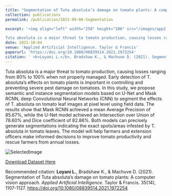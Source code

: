 ```yaml
---
title: "Segmentation of Tuta absoluta’s damage on tomato plants: A computer vision approach"
collection: publications
permalink: /publication/2021-09-06-Segmentation

excerpt: '<img align="left" width="250" height="100" src="/images/app2.jpg">           

Tuta absoluta is a major threat to tomato production, causing losses ranging from 80% to 100% when not properly managed. Early detection of T. absoluta’s effects on tomato plants is important in controlling and preventing severe pest damage on tomatoes. In this study, we propose semantic and instance segmentation models based on U-Net and Mask RCNN, deep Convolutional Neural Networks (CNN) to segment the effects of T. absoluta on tomato leaf images at pixel level using field data. The results show that Mask RCNN achieved a mean Average Precision of 85.67%, while the U-Net model achieved an Intersection over Union of 78.60% and Dice coefficient of 82.86%. Both models can precisely generate segmentations indicating the exact spots/areas infested by T. absoluta in tomato leaves. The model will help farmers and extension officers make informed decisions to improve tomato productivity and rescue farmers from annual losses.'
date: 2021-10-04
venue: 'Applied Artificial Intelligence. Taylor & Francis'
paperurl: 'https://doi.org/10.1080/08839514.2021.1972254'
citation: ' <b>Loyani L.</b>, Bradshaw K., & Machuve D. (2021). Segmentation of Tuta absoluta’s damage on tomato plants: A computer vision approach. <i>Applied Artificial Intelligence</i>. Taylor & Francis.  35(14), 1107-1127.'
---
```


Tuta absoluta is a major threat to tomato production, causing losses ranging from 80% to 100% when not properly managed. Early detection of T. absoluta’s effects on tomato plants is important in controlling and preventing severe pest damage on tomatoes. In this study, we propose semantic and instance segmentation models based on U-Net and Mask RCNN, deep Convolutional Neural Networks (CNN) to segment the effects of T. absoluta on tomato leaf images at pixel level using field data. The results show that Mask RCNN achieved a mean Average Precision of 85.67%, while the U-Net model achieved an Intersection over Union of 78.60% and Dice coefficient of 82.86%. Both models can precisely generate segmentations indicating the exact spots/areas infested by T. absoluta in tomato leaves. The model will help farmers and extension officers make informed decisions to improve tomato productivity and rescue farmers from annual losses.

![SelectedImage](/images/sampledatawithdate.PNG)

[Download Dataset Here](https://doi.org/10.1080/08839514.2021.1972254)

Recommended citation: <b>Loyani L.</b>, Bradshaw K., & Machuve D. (2021). Segmentation of Tuta absoluta’s damage on tomato plants: A computer vision approach. <i>Applied Artificial Intelligence</i>. Taylor & Francis.  35(14), 1107-1127. https://doi.org/10.1080/08839514.2021.1972254
